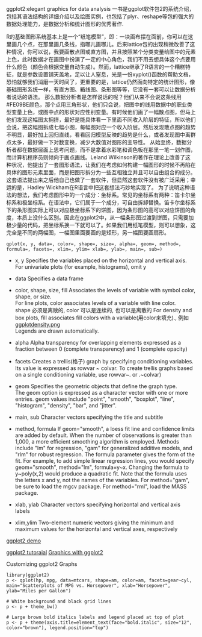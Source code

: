 ggplot2:elegant graphics for data analysis 一书是ggplot软件包2的系统介绍，包括其语法结构的详细介绍以及绘图实例，也包括了plyr、reshape等包的强大的数据处理能力，是数据分析和统计图形的优秀著作.

R的基础图形系统基本上是一个“纸笔模型”，即：一块画布摆在面前，你可以在这里画几个点，在那里画几条线，指哪儿画哪儿。后来lattice包的出现稍微改善了这种情况，你可以说，我要画散点图或直方图，并且按照某个分类变量给图中的元素上色，此时数据才在画图中扮演了一定的中心角色，我们不用去想具体这个点要用什么颜色（颜色会根据变量自动生成）。然而，lattice继承了R语言的一个糟糕特征，就是参数设置铺天盖地，足以让人窒息，光是一份xyplot()函数的帮助文档，恐怕就够我们消磨一天时间了，更重要的是，lattice仍然面向特定的统计图形，像基础图形系统一样，有直方图、箱线图、条形图等等，它没有一套可以让数据分析者说话的语法。
那么数据分析者是怎样说话的呢？他们从来不会说这条线用#FE09BE颜色，那个点用三角形状，他们只会说，把图中的线用数据中的职业类型变量上色，或图中点的形状对应性别变量。有时候他们画了一幅散点图，但马上他们发现这幅图太拥挤，最好是能具体看一下里面不同收入阶层的特征，所以他们会说，把这幅图拆成七幅小图，每幅图对应一个收入阶层。然后发现散点图的趋势不明显，最好加上回归直线，看看回归模型反映的趋势是什么，或者发现图中离群点太多，最好做一下对数变换，减少大数值对图形的主导性。
从始至终，数据分析者都在数据层面上思考问题，而不是拿着水彩笔和调色板在那里一笔一划作图，而计算机程序员则倾向于画点画线。Leland Wilkinson的著作在理论上改善了这种状况，他提出了一套图形语法，让我们在考虑如何构建一幅图形的时候不再陷在具体的图形元素里面，而是把图形拆分为一些互相独立并且可以自由组合的成分。这套语法提出来之后他自己也做了一套软件，但显然这套软件没有被广泛采用；幸运的是，Hadley Wickham在R语言中把这套想法巧妙地实现了。
为了说明这种语法的想法，我们考虑图形中的一个成分：坐标系。常见的坐标系有两种：笛卡尔坐标系和极坐标系。在语法中，它们属于一个成分，可自由拆卸替换。笛卡尔坐标系下的条形图实际上可以对应极坐标系下的饼图，因为条形图的高可以对应饼图的角度，本质上没什么区别。因此在ggplot2中，从一幅条形图过渡到饼图，只需要加极少量的代码，把坐标系换一下就可以了。如果我们用纸笔模型，则可以想象，这完全是不同的两幅图，一幅图里面要画的是矩形，另一幅图要画扇形。

```
qplot(x, y, data=, color=, shape=, size=, alpha=, geom=, method=, formula=, facets=, xlim=, ylim= xlab=, ylab=, main=, sub=)
```
- x, y	Specifies the variables placed on the horizontal and vertical axis. 
For univariate plots (for example, histograms), omit y

- data	Specifies a data frame

- color, shape, size, fill	Associates the levels of variable with symbol color, shape, or size.   
For line plots, color associates levels of a variable with line color.   
shape 必须是离散的, color 可以是连续的, 也可以是离散的
For density and box plots, fill associates fill colors with a variable(用color来填充)., 例如[ggplotdensity.png](http://www.statmethods.net/advgraphs/images/ggplotdensity.png)  
Legends are drawn automatically.

- alpha	Alpha transparency for overlapping elements expressed as a fraction between 0 (complete transparency) and 1 (complete opacity)

- facets	Creates a trellis(格子) graph by specifying conditioning variables.   
Its value is expressed as rowvar ~ colvar. 
To create trellis graphs based on a single conditioning variable, use rowvar~. or .~colvar)

- geom	Specifies the geometric objects that define the graph type.   
The geom option is expressed as a character vector with one or more entries. geom values include "point", "smooth", "boxplot", "line", "histogram", "density", "bar", and "jitter".

- main, sub	Character vectors specifying the title and subtitle

- method, formula	If geom="smooth", a loess fit line and confidence limits are added by default. 
When the number of observations is greater than 1,000, a more efficient smoothing algorithm is employed. 
Methods include "lm" for regression, "gam" for generalized additive models, and "rlm" for robust regression. 
The formula parameter gives the form of the fit. 
For example, to add simple linear regression lines, you would specify geom="smooth", method="lm", formula=y~x. Changing the formula to y~poly(x,2) would produce a quadratic fit. Note that the formula uses the letters x and y, not the names of the variables. 
For method="gam", be sure to load the mgcv package. For method="rml", load the MASS package.

- xlab, ylab	Character vectors specifying horizontal and vertical axis labels

- xlim,ylim	Two-element numeric vectors giving the minimum and maximum values for the horizontal and vertical axes, respectively

[ggplot2 demo](../../demo/r/ggplot2.r)

[ggplot2 tutoraial](https://github.com/echen/ggplot2-tutorial/blob/master/README.md)
[Graphics with ggplot2](http://www.statmethods.net/advgraphs/ggplot2.html)

Customizing ggplot2 Graphs
```
library(ggplot2)
p <- qplot(hp, mpg, data=mtcars, shape=am, color=am, facets=gear~cyl, main="Scatterplots of MPG vs. Horsepower", xlab="Horsepower", ylab="Miles per Gallon")

# White background and black grid lines
p <- p + theme_bw()

# Large brown bold italics labels and legend placed at top of plot
p <- p + theme(axis.title=element_text(face="bold.italic", size="12", color="brown"), legend.position="top")
```
